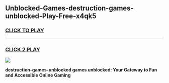 
## Unblocked-Games-destruction-games-unblocked-Play-Free-x4qk5
<h3>
<a href="https://premium76.site?title=destruction-games-unblocked&ref=09A">CLICK TO PLAY</a></h3>
<hr>

<h3>
<a href="https://premium76.site?title=destruction-games-unblocked&ref=09A">CLICK 2 PLAY</a>
  
</h3>

<a href="https://premium76.site?title=destruction-games-unblocked&ref=09A"><img src="https://clearcache.store/games.png"></a>


**destruction-games-unblocked games unblocked: Your Gateway to Fun and Accessible Online Gaming**
